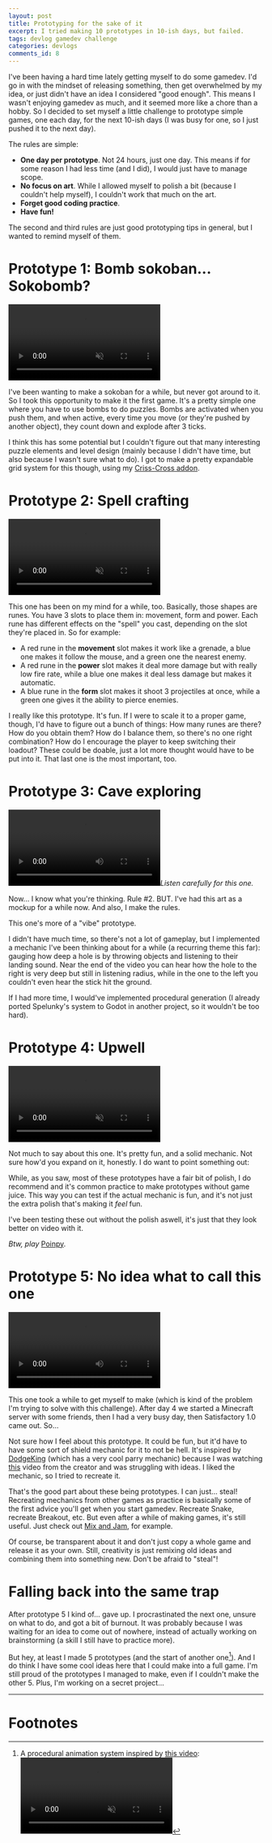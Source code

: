 ```yaml
---
layout: post
title: Prototyping for the sake of it
excerpt: I tried making 10 prototypes in 10-ish days, but failed.
tags: devlog gamedev challenge
categories: devlogs
comments_id: 8
---
```


I've been having a hard time lately getting myself to do some gamedev. I'd go in with the mindset of releasing something, then get overwhelmed by my idea, or just didn't have an idea I considered "good enough". This means I wasn't enjoying gamedev as much, and it seemed more like a chore than a hobby. So I decided to set myself a little challenge to prototype simple games, one each day, for the next 10-ish days (I was busy for one, so I just pushed it to the next day).

The rules are simple:
- **One day per prototype**. Not 24 hours, just one day. This means if for some reason I had less time (and I did), I would just have to manage scope.
- **No focus on art**. While I allowed myself to polish a bit (because I couldn't help myself), I couldn't work that much on the art.
- **Forget good coding practice**. 
- **Have fun!**

The second and third rules are just good prototyping tips in general, but I wanted to remind myself of them. 

# Prototype 1: Bomb sokoban... Sokobomb?

<video controls muted autoplay loop src="../../assets/images/2024-09-15-10-days-10-prototypes/2024-09-04_20-04-43.mp4" title="Title"></video>

I've been wanting to make a sokoban for a while, but never got around to it. So I took this opportunity to make it the first game. It's a pretty simple one where you have to use bombs to do puzzles. Bombs are activated when you push them, and when active, every time you move (or they're pushed by another object), they count down and explode after 3 ticks. 

I think this has some potential but I couldn't figure out that many interesting puzzle elements and level design (mainly because I didn't have time, but also because I wasn't sure what to do). I got to make a pretty expandable grid system for this though, using my [Criss-Cross addon](https://godotengine.org/asset-library/asset/2047).

# Prototype 2: Spell crafting

<video controls muted autoplay loop src="../../assets/images/2024-09-15-10-days-10-prototypes/2024-09-05_15-00-53.mp4" title="Title"></video>

This one has been on my mind for a while, too. Basically, those shapes are runes. You have 3 slots to place them in: movement, form and power. Each rune has different effects on the "spell" you cast, depending on the slot they're placed in. So for example:

- A red rune in the **movement** slot makes it work like a grenade, a blue one makes it follow the mouse, and a green one the nearest enemy.
- A red rune in the **power** slot makes it deal more damage but with really low fire rate, while a blue one makes it deal less damage but makes it automatic. 
- A blue rune in the **form** slot makes it shoot 3 projectiles at once, while a green one gives it the ability to pierce enemies.

I really like this prototype. It's fun. If I were to scale it to a proper game, though, I'd have to figure out a bunch of things: How many runes are there? How do you obtain them? How do I balance them, so there's no one right combination? How do I encourage the player to keep switching their loadout? These could be doable, just a lot more thought would have to be put into it. That last one is the most important, too.

# Prototype 3: Cave exploring

<p><video controls src="../../assets/images/2024-09-15-10-days-10-prototypes/2024-09-06_15-41-39.mp4" title="Title"></video><em>Listen carefully for this one.</em></p>


Now... I know what you're thinking. Rule #2. BUT. I've had this art as a mockup for a while now. And also, I make the rules.

This one's more of a "vibe" prototype.
 
I didn't have much time, so there's not a lot of gameplay, but I implemented a mechanic I've been thinking about for a while (a recurring theme this far): gauging how deep a hole is by throwing objects and listening to their landing sound. Near the end of the video you can hear how the hole to the right is very deep but still in listening radius, while in the one to the left you couldn't even hear the stick hit the ground.

If I had more time, I would've implemented procedural generation (I already ported Spelunky's system to Godot in another project, so it wouldn't be too hard).

# Prototype 4: Upwell

<video controls muted autoplay loop src="../../assets/images/2024-09-15-10-days-10-prototypes/2024-09-07_20-43-25.mp4" title="Title"></video>

Not much to say about this one. It's pretty fun, and a solid mechanic. Not sure how'd you expand on it, honestly. I do want to point something out:

While, as you saw, most of these prototypes have a fair bit of polish, I do recommend and it's common practice to make prototypes without game juice. This way you can test if the actual mechanic is fun, and it's not just the extra polish that's making it *feel* fun.

I've been testing these out without the polish aswell, it's just that they look better on video with it.

_Btw, play_ [Poinpy](https://www.devolverdigital.com/games/poinpy).

# Prototype 5: No idea what to call this one

<video controls src="../assets/images/2024-09-15-10-days-10-prototypes/2024-09-12_11-49-44.mp4" title="Title"></video>

This one took a while to get myself to make (which is kind of the problem I'm trying to solve with this challenge). After day 4 we started a Minecraft server with some friends, then I had a very busy day, then Satisfactory 1.0 came out. So...

Not sure how I feel about this prototype. It could be fun, but it'd have to have some sort of shield mechanic for it to not be hell. It's inspired by [DodgeKing](<https://store.steampowered.com/app/2086270/DodgeKing/?beta=1>) (which has a very cool parry mechanic) because I was watching [this](https://youtu.be/ZjOtwlgzKeg) video from the creator and was struggling with ideas. I liked the mechanic, so I tried to recreate it.

That's the good part about these being prototypes. I can just... steal! Recreating mechanics from other games as practice is basically some of the first advice you'll get when you start gamedev. Recreate Snake, recreate Breakout, etc. But even after a while of making games, it's still useful. Just check out [Mix and Jam](https://www.youtube.com/@mixandjam/videos), for example.

Of course, be transparent about it and don't just copy a whole game and release it as your own. Still, creativity is just remixing old ideas and combining them into something new. Don't be afraid to "steal"!

# Falling back into the same trap

After prototype 5 I kind of... gave up. I procrastinated the next one, unsure on what to do, and got a bit of burnout. It was probably because I was waiting for an idea to come out of nowhere, instead of actually working on brainstorming (a skill I still have to practice more).

But hey, at least I made 5 prototypes (and the start of another one[^1]). And I do think I have some cool ideas here that I could make into a full game. I'm still proud of the prototypes I managed to make, even if I couldn't make the other 5. Plus, I'm working on a secret project... 

---

# Footnotes

[^1]: A procedural animation system inspired by [this video](https://youtu.be/qlfh_rv6khY):<br><video autoplay loop muted src="../assets/images/2024-09-15-10-days-10-prototypes/2024-09-17_10-40-37.mp4" title="Title"></video>